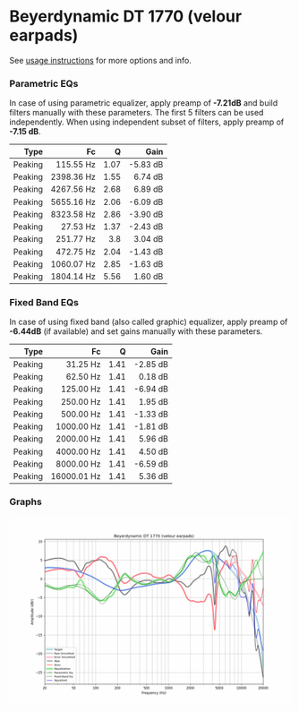 # Beyerdynamic DT 1770 (velour earpads)
See [usage instructions](https://github.com/jaakkopasanen/AutoEq#usage) for more options and info.

### Parametric EQs
In case of using parametric equalizer, apply preamp of **-7.21dB** and build filters manually
with these parameters. The first 5 filters can be used independently.
When using independent subset of filters, apply preamp of **-7.15 dB**.

| Type    | Fc         |    Q | Gain     |
|--------:|-----------:|-----:|---------:|
| Peaking | 115.55 Hz  | 1.07 | -5.83 dB |
| Peaking | 2398.36 Hz | 1.55 | 6.74 dB  |
| Peaking | 4267.56 Hz | 2.68 | 6.89 dB  |
| Peaking | 5655.16 Hz | 2.06 | -6.09 dB |
| Peaking | 8323.58 Hz | 2.86 | -3.90 dB |
| Peaking | 27.53 Hz   | 1.37 | -2.43 dB |
| Peaking | 251.77 Hz  | 3.8  | 3.04 dB  |
| Peaking | 472.75 Hz  | 2.04 | -1.43 dB |
| Peaking | 1060.07 Hz | 2.85 | -1.63 dB |
| Peaking | 1804.14 Hz | 5.56 | 1.60 dB  |

### Fixed Band EQs
In case of using fixed band (also called graphic) equalizer, apply preamp of **-6.44dB**
(if available) and set gains manually with these parameters.

| Type    | Fc          |    Q | Gain     |
|--------:|------------:|-----:|---------:|
| Peaking | 31.25 Hz    | 1.41 | -2.85 dB |
| Peaking | 62.50 Hz    | 1.41 | 0.18 dB  |
| Peaking | 125.00 Hz   | 1.41 | -6.94 dB |
| Peaking | 250.00 Hz   | 1.41 | 1.95 dB  |
| Peaking | 500.00 Hz   | 1.41 | -1.33 dB |
| Peaking | 1000.00 Hz  | 1.41 | -1.81 dB |
| Peaking | 2000.00 Hz  | 1.41 | 5.96 dB  |
| Peaking | 4000.00 Hz  | 1.41 | 4.50 dB  |
| Peaking | 8000.00 Hz  | 1.41 | -6.59 dB |
| Peaking | 16000.01 Hz | 1.41 | 5.36 dB  |

### Graphs
![](./Beyerdynamic%20DT%201770%20(velour%20earpads).png)